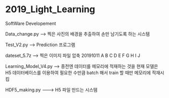 # 2019_Light_Learning
SoftWare Developement

Data_change.py --> 찍은 사진의 배경을 추출하여 손만 남기도록 하는 시스템

Test_V2.py --> Prediction 프로그램


dateset_5.7z --> 찍은 이미지 파일 압축 20191011 A B C D E F G H I J


Learning_Model_V4.py --> 종전엔 데이터를 메모리에 적재하는 것을 현재 모델은 H5 데이터베이스를 이용하여 필요한 수만큼
                         batch 해서 train 할 때만 메모리에 적재시킴
                        
HDF5_making.py ---> H5 파일 만드는 시스템
